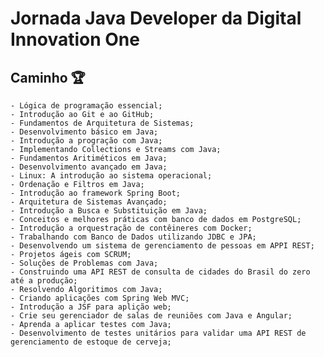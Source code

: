 # Jornada Java Developer da Digital Innovation One  

## Caminho 🏆

    - Lógica de programação essencial;
    - Introdução ao Git e ao GitHub;
    - Fundamentos de Arquitetura de Sistemas;
    - Desenvolvimento básico em Java;
    - Introdução a progração com Java;
    - Implementando Collections e Streams com Java;
    - Fundamentos Aritiméticos em Java;
    - Desenvolvimento avançado em Java;
    - Linux: A introdução ao sistema operacional;
    - Ordenação e Filtros em Java;
    - Introdução ao framework Spring Boot;
    - Arquitetura de Sistemas Avançado;
    - Introdução a Busca e Substituição em Java;
    - Conceitos e melhores práticas com banco de dados em PostgreSQL;
    - Introdução a orquestração de contêineres com Docker;
    - Trabalhando com Banco de Dados utilizando JDBC e JPA;
    - Desenvolvendo um sistema de gerenciamento de pessoas em APPI REST;
    - Projetos ágeis com SCRUM;
    - Soluções de Problemas com Java;
    - Construindo uma API REST de consulta de cidades do Brasil do zero até a produção;
    - Resolvendo Algoritimos com Java;
    - Criando aplicações com Spring Web MVC;
    - Introdução a JSF para aplição web;
    - Crie seu gerenciador de salas de reuniões com Java e Angular;
    - Aprenda a aplicar testes com Java;
    - Desenvolvimento de testes unitários para validar uma API REST de gerenciamento de estoque de cerveja;